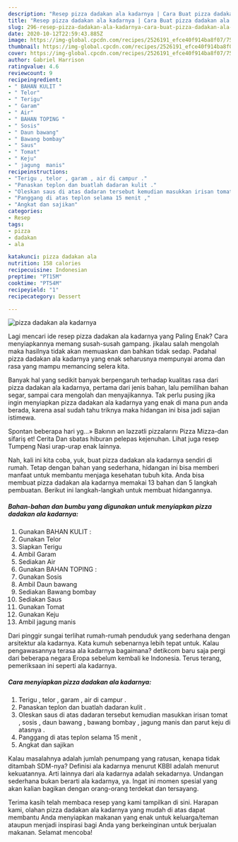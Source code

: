 ```yaml
---
description: "Resep pizza dadakan ala kadarnya | Cara Buat pizza dadakan ala kadarnya Yang Lezat Sekali"
title: "Resep pizza dadakan ala kadarnya | Cara Buat pizza dadakan ala kadarnya Yang Lezat Sekali"
slug: 296-resep-pizza-dadakan-ala-kadarnya-cara-buat-pizza-dadakan-ala-kadarnya-yang-lezat-sekali
date: 2020-10-12T22:59:43.885Z
image: https://img-global.cpcdn.com/recipes/2526191_efce40f914ba8f07/751x532cq70/pizza-dadakan-ala-kadarnya-foto-resep-utama.jpg
thumbnail: https://img-global.cpcdn.com/recipes/2526191_efce40f914ba8f07/751x532cq70/pizza-dadakan-ala-kadarnya-foto-resep-utama.jpg
cover: https://img-global.cpcdn.com/recipes/2526191_efce40f914ba8f07/751x532cq70/pizza-dadakan-ala-kadarnya-foto-resep-utama.jpg
author: Gabriel Harrison
ratingvalue: 4.6
reviewcount: 9
recipeingredient:
- " BAHAN KULIT "
- " Telor"
- " Terigu"
- " Garam"
- " Air"
- " BAHAN TOPING "
- " Sosis"
- " Daun bawang"
- " Bawang bombay"
- " Saus"
- " Tomat"
- " Keju"
- " jagung  manis"
recipeinstructions:
- "Terigu , telor , garam , air di campur ."
- "Panaskan teplon dan buatlah dadaran kulit ."
- "Oleskan saus di atas dadaran tersebut kemudian masukkan irisan tomat , sosis , daun bawang , bawang bombay , jagung manis dan parut keju di atasnya ."
- "Panggang di atas teplon selama 15 menit ,"
- "Angkat dan sajikan"
categories:
- Resep
tags:
- pizza
- dadakan
- ala

katakunci: pizza dadakan ala 
nutrition: 158 calories
recipecuisine: Indonesian
preptime: "PT15M"
cooktime: "PT54M"
recipeyield: "1"
recipecategory: Dessert

---
```



![pizza dadakan ala kadarnya](https://img-global.cpcdn.com/recipes/2526191_efce40f914ba8f07/751x532cq70/pizza-dadakan-ala-kadarnya-foto-resep-utama.jpg)

Lagi mencari ide resep pizza dadakan ala kadarnya yang Paling Enak? Cara menyiapkannya memang susah-susah gampang. jikalau salah mengolah maka hasilnya tidak akan memuaskan dan bahkan tidak sedap. Padahal pizza dadakan ala kadarnya yang enak seharusnya mempunyai aroma dan rasa yang mampu memancing selera kita.

Banyak hal yang sedikit banyak berpengaruh terhadap kualitas rasa dari pizza dadakan ala kadarnya, pertama dari jenis bahan, lalu pemilihan bahan segar, sampai cara mengolah dan menyajikannya. Tak perlu pusing jika ingin menyiapkan pizza dadakan ala kadarnya yang enak di mana pun anda berada, karena asal sudah tahu triknya maka hidangan ini bisa jadi sajian istimewa.

Spontan beberapa hari yg…» Bakının ən ləzzətli pizzalarını Pizza Mizza-dan sifariş et! Cerita Dan sbatas hiburan pelepas kejenuhan. Lihat juga resep Tumpeng Nasi urap-urap enak lainnya.


Nah, kali ini kita coba, yuk, buat pizza dadakan ala kadarnya sendiri di rumah. Tetap dengan bahan yang sederhana, hidangan ini bisa memberi manfaat untuk membantu menjaga kesehatan tubuh kita. Anda bisa membuat pizza dadakan ala kadarnya memakai 13 bahan dan 5 langkah pembuatan. Berikut ini langkah-langkah untuk membuat hidangannya.

<!--inarticleads1-->

##### Bahan-bahan dan bumbu yang digunakan untuk menyiapkan pizza dadakan ala kadarnya:

1. Gunakan  BAHAN KULIT :
1. Gunakan  Telor
1. Siapkan  Terigu
1. Ambil  Garam
1. Sediakan  Air
1. Gunakan  BAHAN TOPING :
1. Gunakan  Sosis
1. Ambil  Daun bawang
1. Sediakan  Bawang bombay
1. Sediakan  Saus
1. Gunakan  Tomat
1. Gunakan  Keju
1. Ambil  jagung  manis


Dari pinggir sungai terlihat rumah-rumah penduduk yang sederhana dengan arsitektur ala kadarnya. Kata kumuh sebenarnya lebih tepat untuk. Kalau pengawasannya terasa ala kadarnya bagaimana? detikcom baru saja pergi dari beberapa negara Eropa sebelum kembali ke Indonesia. Terus terang, pemeriksaan ini seperti ala kadarnya. 

<!--inarticleads2-->

##### Cara menyiapkan pizza dadakan ala kadarnya:

1. Terigu , telor , garam , air di campur .
1. Panaskan teplon dan buatlah dadaran kulit .
1. Oleskan saus di atas dadaran tersebut kemudian masukkan irisan tomat , sosis , daun bawang , bawang bombay , jagung manis dan parut keju di atasnya .
1. Panggang di atas teplon selama 15 menit ,
1. Angkat dan sajikan


Kalau masalahnya adalah jumlah penumpang yang ratusan, kenapa tidak ditambah SDM-nya? Definisi ala kadarnya menurut KBBI adalah menurut kekuatannya. Arti lainnya dari ala kadarnya adalah sekadarnya. Undangan sederhana bukan berarti ala kadarnya, ya. Ingat ini momen spesial yang akan kalian bagikan dengan orang-orang terdekat dan tersayang. 

Terima kasih telah membaca resep yang kami tampilkan di sini. Harapan kami, olahan pizza dadakan ala kadarnya yang mudah di atas dapat membantu Anda menyiapkan makanan yang enak untuk keluarga/teman ataupun menjadi inspirasi bagi Anda yang berkeinginan untuk berjualan makanan. Selamat mencoba!
